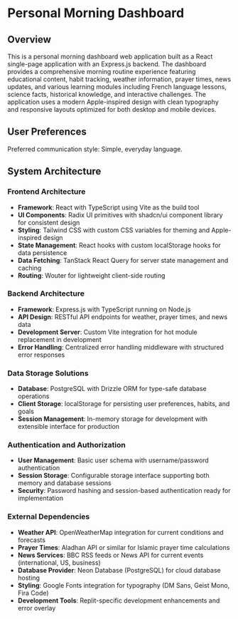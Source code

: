 # Personal Morning Dashboard

## Overview

This is a personal morning dashboard web application built as a React single-page application with an Express.js backend. The dashboard provides a comprehensive morning routine experience featuring educational content, habit tracking, weather information, prayer times, news updates, and various learning modules including French language lessons, science facts, historical knowledge, and interactive challenges. The application uses a modern Apple-inspired design with clean typography and responsive layouts optimized for both desktop and mobile devices.

## User Preferences

Preferred communication style: Simple, everyday language.

## System Architecture

### Frontend Architecture
- **Framework**: React with TypeScript using Vite as the build tool
- **UI Components**: Radix UI primitives with shadcn/ui component library for consistent design
- **Styling**: Tailwind CSS with custom CSS variables for theming and Apple-inspired design
- **State Management**: React hooks with custom localStorage hooks for data persistence
- **Data Fetching**: TanStack React Query for server state management and caching
- **Routing**: Wouter for lightweight client-side routing

### Backend Architecture
- **Framework**: Express.js with TypeScript running on Node.js
- **API Design**: RESTful API endpoints for weather, prayer times, and news data
- **Development Server**: Custom Vite integration for hot module replacement in development
- **Error Handling**: Centralized error handling middleware with structured error responses

### Data Storage Solutions
- **Database**: PostgreSQL with Drizzle ORM for type-safe database operations
- **Client Storage**: localStorage for persisting user preferences, habits, and goals
- **Session Management**: In-memory storage for development with extensible interface for production

### Authentication and Authorization
- **User Management**: Basic user schema with username/password authentication
- **Session Storage**: Configurable storage interface supporting both memory and database sessions
- **Security**: Password hashing and session-based authentication ready for implementation

### External Dependencies
- **Weather API**: OpenWeatherMap integration for current conditions and forecasts
- **Prayer Times**: Aladhan API or similar for Islamic prayer time calculations
- **News Services**: BBC RSS feeds or News API for current events (international, US, business)
- **Database Provider**: Neon Database (PostgreSQL) for cloud database hosting
- **Styling**: Google Fonts integration for typography (DM Sans, Geist Mono, Fira Code)
- **Development Tools**: Replit-specific development enhancements and error overlay